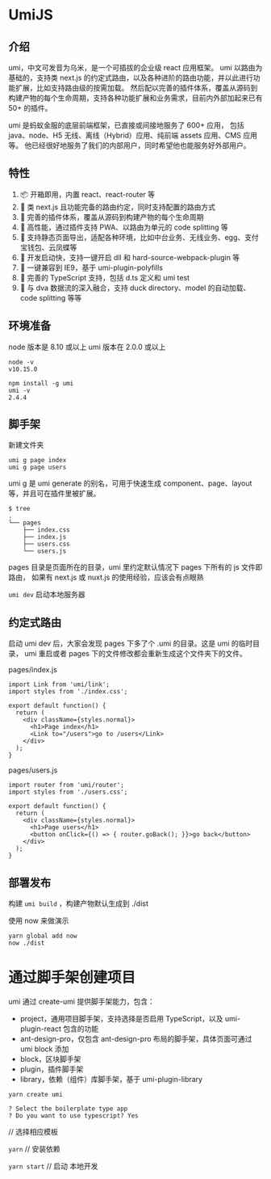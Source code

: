 # UmiJS

## 介绍
umi，中文可发音为乌米，是一个可插拔的企业级 react 应用框架。
umi 以路由为基础的，支持类 next.js 的约定式路由，以及各种进阶的路由功能，并以此进行功能扩展，比如支持路由级的按需加载。
然后配以完善的插件体系，覆盖从源码到构建产物的每个生命周期，支持各种功能扩展和业务需求，目前内外部加起来已有 50+ 的插件。

umi 是蚂蚁金服的底层前端框架，已直接或间接地服务了 600+ 应用，
包括 java、node、H5 无线、离线（Hybrid）应用、纯前端 assets 应用、CMS 应用等。
他已经很好地服务了我们的内部用户，同时希望他也能服务好外部用户。

## 特性
1. 📦 开箱即用，内置 react、react-router 等
1. 🏈 类 next.js 且功能完备的路由约定，同时支持配置的路由方式
1. 🎉 完善的插件体系，覆盖从源码到构建产物的每个生命周期
1. 🚀 高性能，通过插件支持 PWA、以路由为单元的 code splitting 等
1. 💈  支持静态页面导出，适配各种环境，比如中台业务、无线业务、egg、支付宝钱包、云凤蝶等
1. 🚄 开发启动快，支持一键开启 dll 和 hard-source-webpack-plugin 等
1. 🐠 一键兼容到 IE9，基于 umi-plugin-polyfills
1. 🍁 完善的 TypeScript 支持，包括 d.ts 定义和 umi test
1. 🌴 与 dva 数据流的深入融合，支持 duck directory、model 的自动加载、code splitting 等等

## 环境准备
node 版本是 8.10 或以上
umi  版本在 2.0.0 或以上
```
node -v
v10.15.0

npm install -g umi
umi -v
2.4.4
```

## 脚手架
新建文件夹
```
umi g page index
umi g page users
```
umi g 是 umi generate 的别名，可用于快速生成 component、page、layout 等，并且可在插件里被扩展。

```
$ tree
.
└── pages
    ├── index.css
    ├── index.js
    ├── users.css
    └── users.js
```
pages 目录是页面所在的目录，umi 里约定默认情况下 pages 下所有的 js 文件即路由，
如果有 next.js 或 nuxt.js 的使用经验，应该会有点眼熟

`umi dev` 启动本地服务器

## 约定式路由
启动 umi dev 后，大家会发现 pages 下多了个 .umi 的目录。这是 umi 的临时目录，
umi 重启或者 pages 下的文件修改都会重新生成这个文件夹下的文件。

pages/index.js
```
import Link from 'umi/link';
import styles from './index.css';

export default function() {
  return (
    <div className={styles.normal}>
      <h1>Page index</h1>
      <Link to="/users">go to /users</Link>
    </div>
  );
}
```
pages/users.js
```
import router from 'umi/router';
import styles from './users.css';

export default function() {
  return (
    <div className={styles.normal}>
      <h1>Page users</h1>
      <button onClick={() => { router.goBack(); }}>go back</button>
    </div>
  );
}
```

## 部署发布
构建 `umi build` ，构建产物默认生成到 ./dist

使用 now 来做演示
```
yarn global add now
now ./dist
```

# 通过脚手架创建项目

umi 通过 create-umi 提供脚手架能力，包含：

- project，通用项目脚手架，支持选择是否启用 TypeScript，以及 umi-plugin-react 包含的功能
- ant-design-pro，仅包含 ant-design-pro 布局的脚手架，具体页面可通过 umi block 添加
- block，区块脚手架
- plugin，插件脚手架
- library，依赖（组件）库脚手架，基于 umi-plugin-library

`yarn create umi`
```
? Select the boilerplate type app
? Do you want to use typescript? Yes
```
// 选择相应模板

`yarn` 
// 安装依赖

`yarn start`
// 启动 本地开发 







































